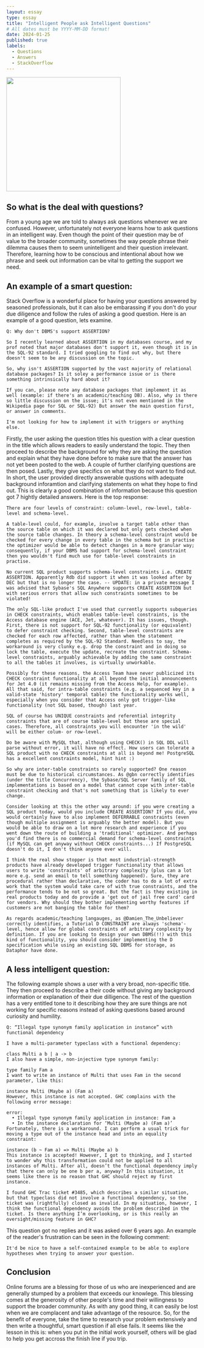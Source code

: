 ```yaml
---
layout: essay
type: essay
title: "Intelligent People ask Intelligent Questions"
# All dates must be YYYY-MM-DD format!
date: 2024-01-25
published: true
labels:
  - Questions
  - Answers
  - StackOverflow
---
```


<img width="300px" class="rounded float-start pe-4" src="../img/downloadSmart.jpg">

## So what is the deal with questions?

From a young age we are told to always ask questions whenever we are confused. However, unfortunately not everyone learns how to ask questions in an intelligent way. Even though the point of their question may be of value to the broader community, sometimes the way people phrase their dilemma causes them to seem unintelligent and their question irrelevant. Therefore, learning how to be conscious and intentional about how we phrase and seek out information can be vital to getting the support we need. 

## An example of a smart question:

Stack Overflow is a wonderful place for having your questions answered by seasoned professionals, but it can also be embarassing if you don't do your due diligence and follow the rules of asking a good question.
Here is an example of a good question, lets examine.

```
Q: Why don't DBMS's support ASSERTION?

So I recently learned about ASSERTION in my databases course, and my prof noted that major databases don't support it, even though it is in the SQL-92 standard. I tried googling to find out why, but there doesn't seem to be any discussion on the topic.

So, why isn't ASSERTION supported by the vast majority of relational database packages? Is it soley a performance issue or is there something intrinsically hard about it?

If you can, please note any database packages that implement it as well (example: if there's an academic/teaching DB). Also, why is there so little discussion on the issue; it's not even mentioned in the Wikipedia page for SQL or SQL-92) But answer the main question first, or answer in comments.

I'm not looking for how to implement it with triggers or anything else.
```
Firstly, the user asking the question titles his question with a clear question in the title which allows readers to easily understand the topic. They then proceed to describe the background for why they are asking the question and explain what they have done before to make sure that the answer has not yet been posted to the web. A couple of further clarifying questions are then posed. Lastly, they give specifics on what they do not want to find out. In short, the user provided directly answerable qustions with adequate background inforamtion and clarifying statements on what they hope to find out. This is clearly a good combination of information because this question got 7 hightly detailed answers.
Here is the top response:

```
There are four levels of constraint: column-level, row-level, table-level and schema-level.

A table-level could, for example, involve a target table other than the source table on which it was declared but only gets checked when the source table changes. In theory a schema-level constraint would be checked for every change in every table in the schema but in practise the optimizer would be able to detect changes in a more granular way; consequently, if your DBMS had support for schema-level constraint then you wouldn't find much use for table-level constraints in practise.

No current SQL product supports schema-level constraints i.e. CREATE ASSERTION. Apparently Rdb did support it when it was looked after by DEC but that is no longer the case. -- UPDATE: in a private message I was advised that Sybase's SQL Anywhere supports CREATE ASSERTION but with serious errors that allow such constraints sometimes to be violated!

The only SQL-like product I've used that currently supports subqueries in CHECK constraints, which enables table-level constraints, is the Access database engine (ACE, Jet, whatever). It has issues, though. First, there is not support for SQL-92 functionality (or equivalent) to defer constraint checking. Second, table-level constraints are checked for each row affected, rather than when the statement completes as required by the SQL-92 Standard. Needless to say, the workaround is very clunky e.g. drop the constraint and in doing so lock the table, execute the update, recreate the constraint. Schema-level constraints, arguably achievable by adding the same constraint to all the tables it involves, is virtually unworkable.

Possibly for these reasons, the Access Team have never publicized its CHECK constraint functionality at all beyond the initial announcements for Jet 4.0 (it remains missing from the Access Help, for example). All that said, for intra-table constraints (e.g. a sequenced key in a valid-state 'history' temporal table) the functionality works well, especially when you consider that Access only got trigger-like functionality (not SQL based, though) last year.

SQL of course has UNIQUE constraints and referential integrity constraints that are of course table-level but these are special cases. Therefore, all constraints you will encounter 'in the wild' will be either colum- or row-level.

Do be aware with MySQL that, although using CHECK() in SQL DDL will parse without error, it will have no effect. How users can tolerate a SQL product with no CHECK constraints at all is beyond me! PostgreSQL has a excellent constraints model, hint hint :)

So why are inter-table constraints so rarely supported? One reason must be due to historical circumstances. As @gbn correctly identifies (under the title Concurrency), the Sybase/SQL Server family of SQL implementations is based on a model that cannot cope with inter-table constraint checking and that's not something that is likely to ever change.

Consider looking at this the other way around: if you were creating a SQL product today, would you include CREATE ASSERTION? If you did, you would certainly have to also implement DEFERRABLE constraints (even though multiple assignment is arguably the better model). But you would be able to draw on a lot more research and experience if you went down the route of building a 'traditional' optimizer. And perhaps you'd find there is no commercial demand for schema-level constraints (if MySQL can get anyway without CHECK constraints...) If PostgreSQL doesn't do it, I don't think anyone ever will.

I think the real show stopper is that most industrial-strength products have already developed trigger functionality that allows users to write 'constraints' of arbitrary complexity (plus can a lot more e.g. send an email to tell something happened). Sure, they are procedural rather than declarative, the coder has to do a lot of extra work that the system would take care of with true constraints, and the performance tends to be not so great. But the fact is they existing in real products today and do provide a 'get out of jail free card' card for vendors. Why should they bother implementing worthy features if customers are not banging the table for them?

As regards academic/teaching langauges, as @Damien_The_Unbeliever correctly identifies, a Tutorial D CONSTRAINT are always 'schema'-level, hence allow for global constraints of arbitrary conplexity by definition. If you are looking to design your own DBMS(!!) with this kind of functionality, you should consider implementing the D specification while using an existing SQL DBMS for storage, as Dataphor have done.

```
 
## A less intelligent question:

The following example shows a user with a very broad, non-specific title. They then proceed to describe a their code without giving any background information or explanation of their due dilligence. The rest of the question has a very entitled tone to it describing how they are sure things are not working for specific reasons instead of asking questions based around curiosity and humility. 

```
Q: “Illegal type synonym family application in instance” with functional dependency

I have a multi-parameter typeclass with a functional dependency:

class Multi a b | a -> b
I also have a simple, non-injective type synonym family:

type family Fam a
I want to write an instance of Multi that uses Fam in the second parameter, like this:

instance Multi (Maybe a) (Fam a)
However, this instance is not accepted. GHC complains with the following error message:

error:
  • Illegal type synonym family application in instance: Fam a
  • In the instance declaration for ‘Multi (Maybe a) (Fam a)’
Fortunately, there is a workaround. I can perform a usual trick for moving a type out of the instance head and into an equality constraint:

instance (b ~ Fam a) => Multi (Maybe a) b
This instance is accepted! However, I got to thinking, and I started to wonder why this transformation could not be applied to all instances of Multi. After all, doesn’t the functional dependency imply that there can only be one b per a, anyway? In this situation, it seems like there is no reason that GHC should reject my first instance.

I found GHC Trac ticket #3485, which describes a similar situation, but that typeclass did not involve a functional dependency, so the ticket was (rightfully) closed as invalid. In my situation, however, I think the functional dependency avoids the problem described in the ticket. Is there anything I’m overlooking, or is this really an oversight/missing feature in GHC?
```
This question got no replies and it was asked over 6 years ago. An example of the reader's frustration can be seen in the following comment: 

```
It'd be nice to have a self-contained example to be able to explore hypotheses when trying to answer your question.
```

## Conclusion

Online forums are a blessing for those of us who are inexperienced and are generally stumped by a problem that exceeds our knowlege. This blessing comes at the generosity of other people's time and their willingness to support the broader community. As with any good thing, it can easily be lost when we are complacent and take advantage of the resource. So, for the benefit of everyone, take the time to research your problem extensively and then write a thoughtful, smart question if all else fails. It seems like the lesson in this is: when you put in the initial work yourself, others will be glad to help you get accross the finish line if you trip. 
